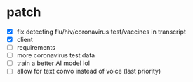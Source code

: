 # patch

* [x] fix detecting flu/hiv/coronavirus test/vaccines in transcript
* [x] client
* [ ] requirements
* [ ] more coronavirus test data
* [ ] train a better AI model lol
* [ ] allow for text convo instead of voice (last priority)